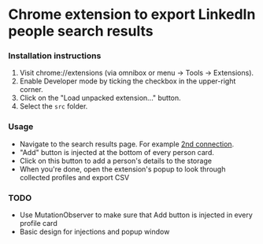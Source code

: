 # Chrome extension to export LinkedIn people search results

### Installation instructions
1. Visit chrome://extensions (via omnibox or menu -> Tools -> Extensions).
2. Enable Developer mode by ticking the checkbox in the upper-right corner.
3. Click on the "Load unpacked extension..." button.
4. Select the `src` folder.

### Usage
- Navigate to the search results page. For example [2nd connection](https://www.linkedin.com/search/results/people/?facetNetwork=%5B%22S%22%5D).
- "Add" button is injected at the bottom of every person card.
- Click on this button to add a person's details to the storage
- When you're done, open the extension's popup to look through collected profiles and export CSV

### TODO
- Use MutationObserver to make sure that Add button is injected in every profile card
- Basic design for injections and popup window
